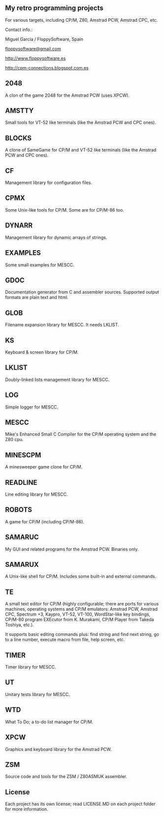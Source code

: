 My retro programming projects
-----------------------------

For various targets, including CP/M, Z80, Amstrad PCW, Amstrad CPC, etc.

Contact info.:

Miguel García / FloppySoftware, Spain

floppysoftware@gmail.com

http://www.floppysoftware.es

http://cpm-connections.blogspot.com.es


2048
----

A clon of the game 2048 for the Amstrad PCW (uses XPCW).


AMSTTY
------

Small tools for VT-52 like terminals (like the Amstrad PCW and CPC ones).


BLOCKS
------

A clone of SameGame for CP/M and VT-52 like terminals (like the Amstrad PCW and CPC ones).


CF
--

Management library for configuration files.


CPMX
----

Some Unix-like tools for CP/M. Some are for CP/M-86 too.


DYNARR
------

Management library for dynamic arrays of strings.


EXAMPLES
--------

Some small examples for MESCC.


GDOC
----

Documentation generator from C and assembler sources. Supported output formats are plain text and html.


GLOB
----

Filename expansion library for MESCC. It needs LKLIST.


KS
--

Keyboard & screen library for CP/M.


LKLIST
------

Doubly-linked lists management library for MESCC.


LOG
---

Simple logger for MESCC.


MESCC
-----

Mike's Enhanced Small C Compiler for the CP/M operating system and the Z80 cpu.


MINESCPM
--------

A minesweeper game clone for CP/M.


READLINE
--------

Line editing library for MESCC.


ROBOTS
------

A game for CP/M (including CP/M-86).


SAMARUC
-------

My GUI and related programs for the Amstrad PCW. Binaries only.


SAMARUX
-------

A Unix-like shell for CP/M. Includes some built-in and external commands.


TE
--

A small text editor for CP/M (highly configurable; there are ports for various machines, operating systems and CP/M emulators: Amstrad PCW, Amstrad CPC, Spectrum +3, Kaypro, VT-52, VT-100, WordStar-like key bindings, CP/M-80 program EXEcutor from K. Murakami, CP/M Player from Takeda Toshiya, etc.).

It supports basic editing commands plus: find string and find next string, go to a line number, execute macro from file, help screen, etc.


TIMER
-----

Timer library for MESCC.


UT
--

Unitary tests library for MESCC.


WTD
---

What To Do; a to-do list manager for CP/M.


XPCW
----

Graphics and keyboard library for the Amstrad PCW.


ZSM
---

Source code and tools for the ZSM / Z80ASMUK assembler.


License
-------

Each project has its own license; read LICENSE.MD on each project folder for more information.